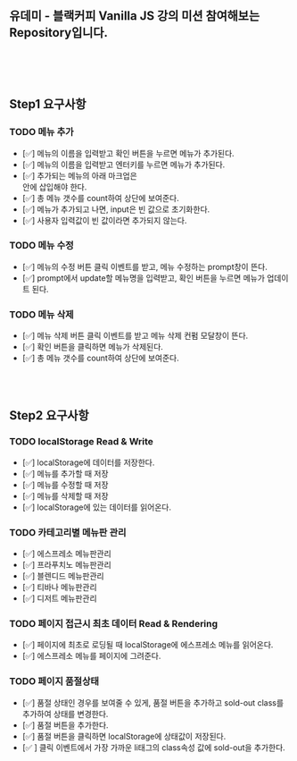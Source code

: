 ## 유데미 - 블랙커피 Vanilla JS 강의 미션 참여해보는 Repository입니다.

<br>
<br>
<br>


## **Step1 요구사항**

### TODO 메뉴 추가
- [✅] 메뉴의 이름을 입력받고 확인 버튼을 누르면 메뉴가 추가된다.
- [✅] 메뉴의 이름을 입력받고 엔터키를 누르면 메뉴가 추가된다.
- [✅] 추가되는 메뉴의 아래 마크업은 <ul id="espresso-menu-list" class="mt-3 pl-0"></ul> 안에 삽입해야 한다.
- [✅] 총 메뉴 갯수를 count하여 상단에 보여준다.
- [✅] 메뉴가 추가되고 나면, input은 빈 값으로 초기화한다.
- [✅] 사용자 입력값이 빈 값이라면 추가되지 않는다.

### TODO 메뉴 수정
- [✅] 메뉴의 수정 버튼 클릭 이벤트를 받고, 메뉴 수정하는 prompt창이 뜬다.
- [✅] prompt에서 update할 메뉴명을 입력받고, 확인 버튼을 누르면 메뉴가 업데이트 된다.
### TODO 메뉴 삭제
- [✅] 메뉴 삭제 버튼 클릭 이벤트를 받고 메뉴 삭제 컨펌 모달창이 뜬다.
- [✅] 확인 버튼을 클릭하면 메뉴가 삭제된다.
- [✅] 총 메뉴 갯수를 count하여 상단에 보여준다.


<br>
<br>

## **Step2 요구사항**
 
### TODO localStorage Read & Write
- [✅] localStorage에 데이터를 저장한다.
-  [✅] 메뉴를 추가할 때 저장
-  [✅] 메뉴를 수정할 때 저장
-  [✅] 메뉴를 삭제할 때 저장
- [✅] localStorage에 있는 데이터를 읽어온다.

### TODO 카테고리별 메뉴판 관리
- [✅] 에스프레소 메뉴판관리
- [✅] 프라푸치노 메뉴판관리
- [✅] 블렌디드 메뉴판관리
- [✅] 티바나 메뉴판관리
- [✅] 디저트  메뉴판관리


### TODO 페이지 접근시 최초 데이터 Read & Rendering
- [✅] 페이지에 최초로 로딩될 때 localStorage에 에스프레소 메뉴를 읽어온다.
- [✅] 에스프레소 메뉴를 페이지에 그려준다.

### TODO 페이지 품절상태
- [✅] 품절 상태인 경우를 보여줄 수 있게, 품절 버튼을 추가하고 sold-out class를 추가하여 상태를 변경한다.
- [✅] 품절 버튼을 추가한다.
- [✅] 품절 버튼을 클릭하면 localStorage에 상태값이 저장된다.
- [✅ ] 클릭 이벤트에서 가장 가까운 li태그의 class속성 값에 sold-out을 추가한다.